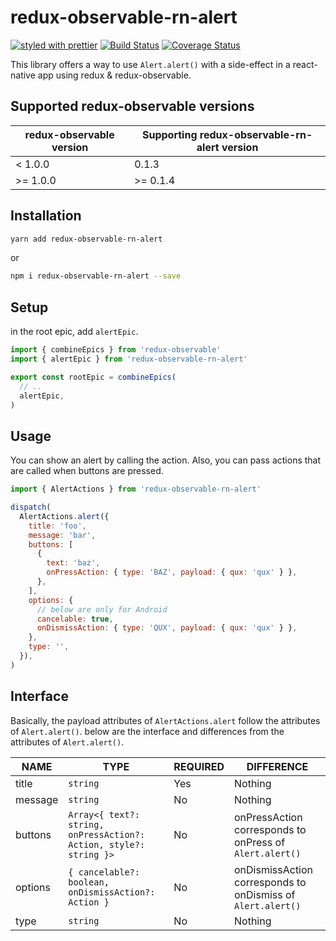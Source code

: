 # redux-observable-rn-alert

[![styled with prettier](https://img.shields.io/badge/styled_with-prettier-ff69b4.svg)](https://github.com/prettier/prettier)
[![Build Status](https://travis-ci.org/tsugitta/redux-observable-rn-alert.svg?branch=master)](https://travis-ci.org/tsugitta/redux-observable-rn-alert)
[![Coverage Status](https://coveralls.io/repos/github/tsugitta/redux-observable-rn-alert/badge.svg?branch=master)](https://coveralls.io/github/tsugitta/redux-observable-rn-alert?branch=master)

This library offers a way to use `Alert.alert()` with a side-effect in a react-native app using redux & redux-observable.

## Supported redux-observable versions

| redux-observable version | Supporting redux-observable-rn-alert version |
| ------------------------ | -------------------------------------------- |
| < 1.0.0                  | 0.1.3                                        |
| >= 1.0.0                 | >= 0.1.4                                     |

## Installation

```bash
yarn add redux-observable-rn-alert
```

or

```bash
npm i redux-observable-rn-alert --save
```

## Setup

in the root epic, add `alertEpic`.

```js
import { combineEpics } from 'redux-observable'
import { alertEpic } from 'redux-observable-rn-alert'

export const rootEpic = combineEpics(
  // ..
  alertEpic,
)
```

## Usage

You can show an alert by calling the action. Also, you can pass actions that are called when buttons are pressed.

```js
import { AlertActions } from 'redux-observable-rn-alert'

dispatch(
  AlertActions.alert({
    title: 'foo',
    message: 'bar',
    buttons: [
      {
        text: 'baz',
        onPressAction: { type: 'BAZ', payload: { qux: 'qux' } },
      },
    ],
    options: {
      // below are only for Android
      cancelable: true,
      onDismissAction: { type: 'QUX', payload: { qux: 'qux' } },
    },
    type: '',
  }),
)
```

## Interface

Basically, the payload attributes of `AlertActions.alert` follow the attributes of `Alert.alert()`.
below are the interface and differences from the attributes of `Alert.alert()`.

| NAME    | TYPE                                                               | REQUIRED | DIFFERENCE                                                  |
| ------- | ------------------------------------------------------------------ | -------- | ----------------------------------------------------------- |
| title   | `string`                                                           | Yes      | Nothing                                                     |
| message | `string`                                                           | No       | Nothing                                                     |
| buttons | `Array<{ text?: string, onPressAction?: Action, style?: string }>` | No       | onPressAction corresponds to onPress of `Alert.alert()`     |
| options | `{ cancelable?: boolean, onDismissAction?: Action }`               | No       | onDismissAction corresponds to onDismiss of `Alert.alert()` |
| type    | `string`                                                           | No       | Nothing                                                     |
